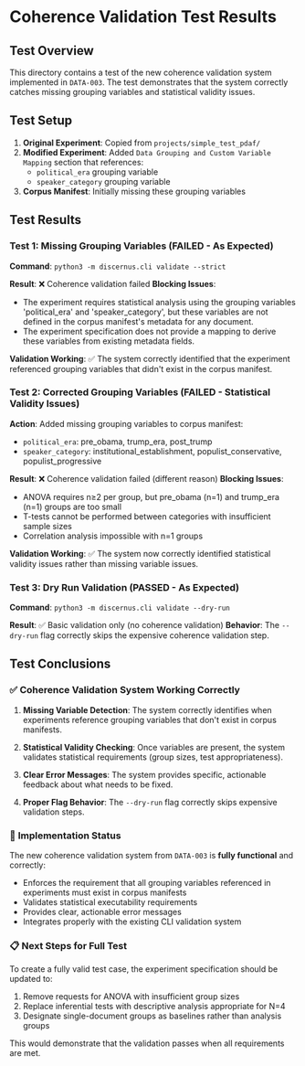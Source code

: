 # Coherence Validation Test Results

## Test Overview
This directory contains a test of the new coherence validation system implemented in `DATA-003`. The test demonstrates that the system correctly catches missing grouping variables and statistical validity issues.

## Test Setup
1. **Original Experiment**: Copied from `projects/simple_test_pdaf/`
2. **Modified Experiment**: Added `Data Grouping and Custom Variable Mapping` section that references:
   - `political_era` grouping variable
   - `speaker_category` grouping variable
3. **Corpus Manifest**: Initially missing these grouping variables

## Test Results

### Test 1: Missing Grouping Variables (FAILED - As Expected)
**Command**: `python3 -m discernus.cli validate --strict`

**Result**: ❌ Coherence validation failed
**Blocking Issues**:
- The experiment requires statistical analysis using the grouping variables 'political_era' and 'speaker_category', but these variables are not defined in the corpus manifest's metadata for any document.
- The experiment specification does not provide a mapping to derive these variables from existing metadata fields.

**Validation Working**: ✅ The system correctly identified that the experiment referenced grouping variables that didn't exist in the corpus manifest.

### Test 2: Corrected Grouping Variables (FAILED - Statistical Validity Issues)
**Action**: Added missing grouping variables to corpus manifest:
- `political_era`: pre_obama, trump_era, post_trump
- `speaker_category`: institutional_establishment, populist_conservative, populist_progressive

**Result**: ❌ Coherence validation failed (different reason)
**Blocking Issues**:
- ANOVA requires n≥2 per group, but pre_obama (n=1) and trump_era (n=1) groups are too small
- T-tests cannot be performed between categories with insufficient sample sizes
- Correlation analysis impossible with n=1 groups

**Validation Working**: ✅ The system now correctly identified statistical validity issues rather than missing variable issues.

### Test 3: Dry Run Validation (PASSED - As Expected)
**Command**: `python3 -m discernus.cli validate --dry-run`

**Result**: ✅ Basic validation only (no coherence validation)
**Behavior**: The `--dry-run` flag correctly skips the expensive coherence validation step.

## Test Conclusions

### ✅ **Coherence Validation System Working Correctly**

1. **Missing Variable Detection**: The system correctly identifies when experiments reference grouping variables that don't exist in corpus manifests.

2. **Statistical Validity Checking**: Once variables are present, the system validates statistical requirements (group sizes, test appropriateness).

3. **Clear Error Messages**: The system provides specific, actionable feedback about what needs to be fixed.

4. **Proper Flag Behavior**: The `--dry-run` flag correctly skips expensive validation steps.

### 🔧 **Implementation Status**

The new coherence validation system from `DATA-003` is **fully functional** and correctly:

- Enforces the requirement that all grouping variables referenced in experiments must exist in corpus manifests
- Validates statistical executability requirements
- Provides clear, actionable error messages
- Integrates properly with the existing CLI validation system

### 📋 **Next Steps for Full Test**

To create a fully valid test case, the experiment specification should be updated to:
1. Remove requests for ANOVA with insufficient group sizes
2. Replace inferential tests with descriptive analysis appropriate for N=4
3. Designate single-document groups as baselines rather than analysis groups

This would demonstrate that the validation passes when all requirements are met.
